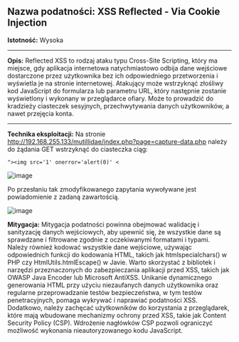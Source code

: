 ## Nazwa podatności: XSS Reflected - Via Cookie Injection

**Istotność:** Wysoka

---

**Opis:**
Reflected XSS to rodzaj ataku typu Cross-Site Scripting, który ma miejsce, gdy aplikacja internetowa natychmiastowo odbija dane wejściowe dostarczone przez użytkownika bez ich odpowiedniego przetworzenia i wyświetla je na stronie internetowej. Atakujący może wstrzyknąć złośliwy kod JavaScript do formularza lub parametru URL, który następnie zostanie wyświetlony i wykonany w przeglądarce ofiary.
Może to prowadzić do kradzieży ciasteczek sesyjnych, przechwytywania danych użytkowników, a nawet przejęcia konta.

---

**Technika eksploitacji:**
Na stronie http://192.168.255.133/mutillidae/index.php?page=capture-data.php należy do żądania GET wstrzyknąć do ciasteczka ciąg:

```
"><img src='1' onerror='alert(0)' <
```

![image](https://github.com/GrzechuG/PWR-CBE-BAW-mutillidae-2024/assets/56219452/4a4c7f2c-e71a-4f3a-8fba-1002f4649235)

Po przesłaniu tak zmodyfikowanego zapytania wywoływane jest powiadomienie z zadaną zawartością.

![image](https://github.com/GrzechuG/PWR-CBE-BAW-mutillidae-2024/assets/56219452/d5c4f9ab-e84a-43a2-8c9f-7dce115f1823)

**Mitygacja:**
Mitygacja podatności powinna obejmować walidację i sanityzację danych wejściowych, aby upewnić się, że wszystkie dane są sprawdzane i filtrowane zgodnie z oczekiwanymi formatami i typami. Należy również kodować wszystkie dane wejściowe, używając odpowiednich funkcji do kodowania HTML, takich jak htmlspecialchars() w PHP czy HtmlUtils.htmlEscape() w Javie. Warto skorzystać z bibliotek i narzędzi przeznaczonych do zabezpieczania aplikacji przed XSS, takich jak OWASP Java Encoder lub Microsoft AntiXSS. Unikanie dynamicznego generowania HTML przy użyciu niezaufanych danych użytkownika oraz regularne przeprowadzanie testów bezpieczeństwa, w tym testów penetracyjnych, pomaga wykrywać i naprawiać podatności XSS. Dodatkowo, należy zachęcać użytkowników do korzystania z przeglądarek, które mają wbudowane mechanizmy ochrony przed XSS, takie jak Content Security Policy (CSP).
Wdrożenie nagłówków CSP pozwoli ograniczyć możliwość wykonania nieautoryzowanego kodu JavaScript.
